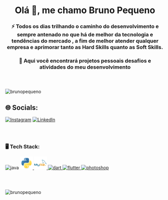 <h1 align="center">Olá 👋, me chamo Bruno Pequeno</h1>
<h3 align="center">⚡ Todos os dias trilhando o caminho do desenvolvimento e sempre antenado no que há de melhor da tecnologia e tendências do mercado , a fim de melhor atender qualquer empresa e aprimorar tanto as Hard Skills quanto as Soft Skills.</h3>
<h3 align="center">💾 Aqui você encontrará projetos pessoais desafios e atividades do meu desenvolvimento</h3>

<h3 align="left">‎ </h3>
<p align="left"> <img src="https://komarev.com/ghpvc/?username=brunopequeno&label =Profile%20views&color=0e75b6&style=flat" alt="brunopequeno" /> </p>


## 🌐 Socials:
[![Instagram](https://img.shields.io/badge/Instagram-%23E4405F.svg?logo=Instagram&logoColor=white)](https://instagram.com/@ofc_bruno12) [![LinkedIn](https://img.shields.io/badge/LinkedIn-%230077B5.svg?logo=linkedin&logoColor=white)](https://linkedin.com/in/bruno-pequeno-tec) 

<h3 align="left">‎ </h3>
<h3 align="left">🖥️ Tech Stack:</h3>
 <p href="https://www.java.com" target="_blank" rel="noreferrer"> <img src="https://raw.githubusercontent.com/devicons/devicon/master/icons/java/java -original.svg" alt="java" width="40" height="40"/>
<a href="https://www.python.org"target="_blank" rel="noreferrer"> <img src="https://raw.githubusercontent.com/devicons/devicon/master/icons/python/python-original.svg" alt="python" width=" 40" altura="40"/> </a><a href="https://www.mysql.com/" target="_blank" rel="noreferrer"> <img src="https://raw.githubusercontent.com/devicons/devicon/master/icons/mysql/mysql-original-wordmark.svg" alt="mysql" width="40" height="40"/> </a> <a align="left"> <a href="https://dart.dev" target="_blank" rel="noreferrer"> <img src="https://www.vectorlogo.zone/logos/dartlang /dartlang-icon.svg" alt="dart" width="40" height="40"/> </a> <a href="https://flutter.dev" target="_blank" rel="noreferrer "> <img src="https://www.vectorlogo.zone/logos/flutterio/flutterio-icon.svg" alt="flutter" width="40" height="40"/>  </a> <a href="https://www.photoshop.com/en" target="_blank" rel="noreferrer"> <img src="https://raw.githubusercontent.com/devicons/devicon /master/icons/photoshop/photoshop-line.svg" alt="photoshop" width="40" height="40"/> </a> </p> 

<h3 align="left">‎ </h3>
<p><img align="center" src="https://github-readme-stats.vercel.app/api/top-langs?username=brunopequeno&show_icons=true&theme=dark&locale=en&layout=compact" alt="brunopequeno" /></p>
